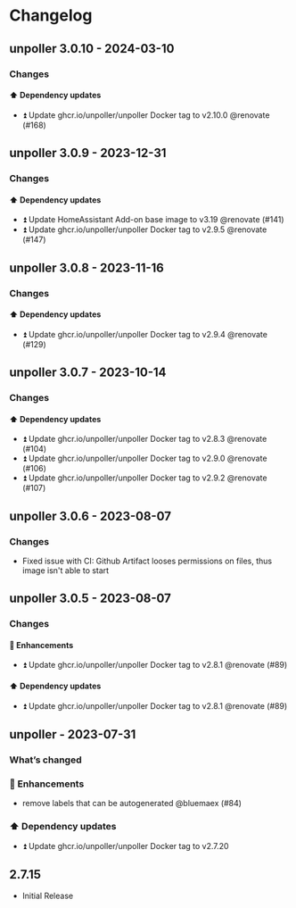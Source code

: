 # Changelog

## unpoller 3.0.10 - 2024-03-10

### Changes

#### ⬆️ Dependency updates

- ⏫ Update ghcr.io/unpoller/unpoller Docker tag to v2.10.0 @renovate (#168)

## unpoller 3.0.9 - 2023-12-31

### Changes

#### ⬆️ Dependency updates

- ⏫ Update HomeAssistant Add-on base image to v3.19 @renovate (#141)
- ⏫ Update ghcr.io/unpoller/unpoller Docker tag to v2.9.5 @renovate (#147)

## unpoller 3.0.8 - 2023-11-16

### Changes

#### ⬆️ Dependency updates

- ⏫ Update ghcr.io/unpoller/unpoller Docker tag to v2.9.4 @renovate (#129)

## unpoller 3.0.7 - 2023-10-14

### Changes

#### ⬆️ Dependency updates

- ⏫ Update ghcr.io/unpoller/unpoller Docker tag to v2.8.3 @renovate (#104)
- ⏫ Update ghcr.io/unpoller/unpoller Docker tag to v2.9.0 @renovate (#106)
- ⏫ Update ghcr.io/unpoller/unpoller Docker tag to v2.9.2 @renovate (#107)

## unpoller 3.0.6 - 2023-08-07

### Changes

- Fixed issue with CI: Github Artifact looses permissions on files, thus image isn't able to start

## unpoller 3.0.5 - 2023-08-07

### Changes

#### 🚀 Enhancements

- ⏫ Update ghcr.io/unpoller/unpoller Docker tag to v2.8.1 @renovate (#89)

#### ⬆️ Dependency updates

- ⏫ Update ghcr.io/unpoller/unpoller Docker tag to v2.8.1 @renovate (#89)

## unpoller - 2023-07-31

### What’s changed

### 🚀 Enhancements

- remove labels that can be autogenerated @bluemaex (#84)

### ⬆️ Dependency updates

- ⏫ Update ghcr.io/unpoller/unpoller Docker tag to v2.7.20

## 2.7.15

- Initial Release
